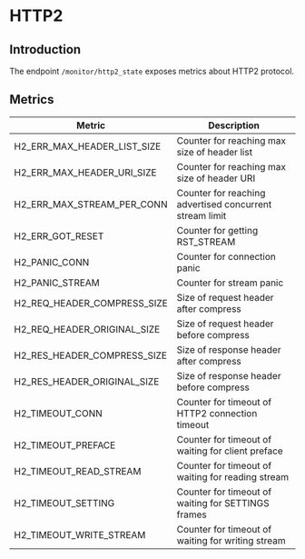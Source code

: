 # HTTP2

## Introduction

The endpoint `/monitor/http2_state` exposes metrics about HTTP2 protocol.

## Metrics

| Metric                      | Description                                             |
| --------------------------- | ------------------------------------------------------- |
| H2_ERR_MAX_HEADER_LIST_SIZE | Counter for reaching max size of header list            |
| H2_ERR_MAX_HEADER_URI_SIZE  | Counter for reaching max size of header URI             |
| H2_ERR_MAX_STREAM_PER_CONN  | Counter for reaching advertised concurrent stream limit |
| H2_ERR_GOT_RESET            | Counter for getting RST_STREAM                         |
| H2_PANIC_CONN               | Counter for connection panic                            |
| H2_PANIC_STREAM             | Counter for stream panic                                |
| H2_REQ_HEADER_COMPRESS_SIZE | Size of request header after compress                   |
| H2_REQ_HEADER_ORIGINAL_SIZE | Size of request header before compress                  |
| H2_RES_HEADER_COMPRESS_SIZE | Size of response header after compress                  |
| H2_RES_HEADER_ORIGINAL_SIZE | Size of response header before compress                 |
| H2_TIMEOUT_CONN             | Counter for timeout of HTTP2 connection timeout         |
| H2_TIMEOUT_PREFACE          | Counter for timeout of waiting for client preface       |
| H2_TIMEOUT_READ_STREAM      | Counter for timeout of waiting for reading stream       |
| H2_TIMEOUT_SETTING          | Counter for timeout of waiting for SETTINGS frames      |
| H2_TIMEOUT_WRITE_STREAM     | Counter for timeout of waiting for writing stream       |
